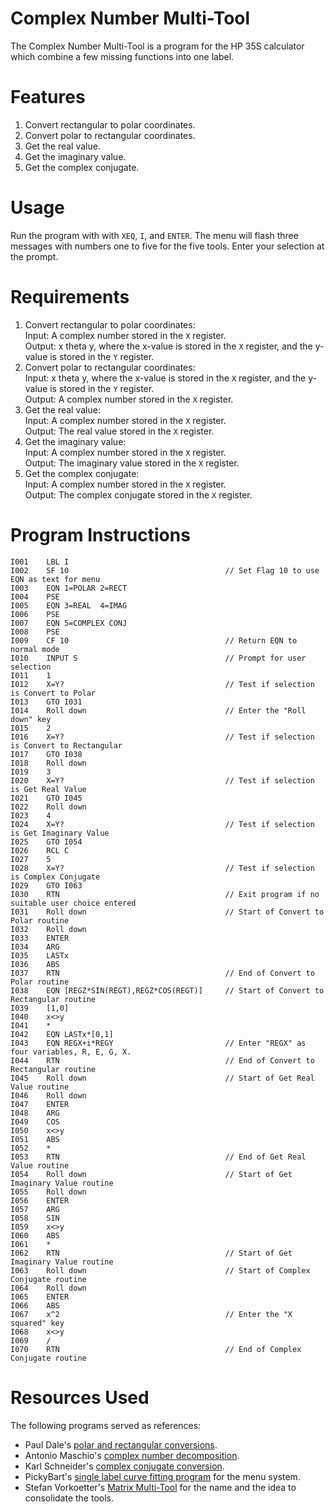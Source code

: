 # Complex Number Multi-Tool

The Complex Number Multi-Tool is a program for the HP 35S calculator which combine a few missing functions into one label.

# Features

1. Convert rectangular to polar coordinates.
2. Convert polar to rectangular coordinates.
3. Get the real value.
4. Get the imaginary value.
5. Get the complex conjugate.

# Usage

Run the program with with `XEQ`, `I`, and `ENTER`. The menu will flash three messages with numbers one to five for the five tools. Enter your selection at the prompt.

# Requirements

1. Convert rectangular to polar coordinates:  
   Input: A complex number stored in the `X` register.  
   Output: x theta y, where the x-value is stored in the `X` register, and the y-value is stored in the `Y` register.
2. Convert polar to rectangular coordinates:  
   Input: x theta y, where the x-value is stored in the `X` register, and the y-value is stored in the `Y` register.  
   Output: A complex number stored in the `X` register.
3. Get the real value:  
   Input: A complex number stored in the `X` register.  
   Output: The real value stored in the `X` register.
4. Get the imaginary value:  
   Input: A complex number stored in the `X` register.  
   Output: The imaginary value stored in the `X` register.
5. Get the complex conjugate:  
   Input: A complex number stored in the `X` register.  
   Output: The complex conjugate stored in the `X` register.

# Program Instructions

    I001    LBL I
    I002    SF 10                                   // Set Flag 10 to use EQN as text for menu
    I003    EQN 1=POLAR 2=RECT
    I004    PSE
    I005    EQN 3=REAL  4=IMAG
    I006    PSE
    I007    EQN 5=COMPLEX CONJ
    I008    PSE
    I009    CF 10                                   // Return EQN to normal mode
    I010    INPUT S                                 // Prompt for user selection
    I011    1
    I012    X=Y?                                    // Test if selection is Convert to Polar
    I013    GTO I031
    I014    Roll down                               // Enter the "Roll down" key
    I015    2
    I016    X=Y?                                    // Test if selection is Convert to Rectangular
    I017    GTO I038
    I018    Roll down
    I019    3
    I020    X=Y?                                    // Test if selection is Get Real Value
    I021    GTO I045
    I022    Roll down
    I023    4
    I024    X=Y?                                    // Test if selection is Get Imaginary Value
    I025    GTO I054
    I026    RCL C
    I027    5
    I028    X=Y?                                    // Test if selection is Complex Conjugate
    I029    GTO I063
    I030    RTN                                     // Exit program if no suitable user choice entered
    I031    Roll down                               // Start of Convert to Polar routine
    I032    Roll down
    I033    ENTER
    I034    ARG
    I035    LASTx
    I036    ABS
    I037    RTN                                     // End of Convert to Polar routine
    I038    EQN [REGZ*SIN(REGT),REGZ*COS(REGT)]     // Start of Convert to Rectangular routine
    I039    [1,0]
    I040    x<>y
    I041    *
    I042    EQN LASTx*[0,1]
    I043    EQN REGX+i*REGY                         // Enter "REGX" as four variables, R, E, G, X.
    I044    RTN                                     // End of Convert to Rectangular routine
    I045    Roll down                               // Start of Get Real Value routine
    I046    Roll down
    I047    ENTER
    I048    ARG
    I049    COS
    I050    x<>y
    I051    ABS
    I052    *
    I053    RTN                                     // End of Get Real Value routine
    I054    Roll down                               // Start of Get Imaginary Value routine
    I055    Roll down
    I056    ENTER
    I057    ARG
    I058    SIN
    I059    x<>y
    I060    ABS
    I061    *
    I062    RTN                                     // Start of Get Imaginary Value routine
    I063    Roll down                               // Start of Complex Conjugate routine
    I064    Roll down
    I065    ENTER
    I066    ABS
    I067    x^2                                     // Enter the "X squared" key
    I068    x<>y
    I069    /
    I070    RTN                                     // End of Complex Conjugate routine

# Resources Used

The following programs served as references: 

* Paul Dale's [polar and rectangular conversions](http://www.hpmuseum.org/software/35polrec.htm).
* Antonio Maschio's [complex number decomposition](http://www.hpmuseum.org/cgi-sys/cgiwrap/hpmuseum/archv018.cgi?read=140944).
* Karl Schneider's [complex conjugate conversion](http://www.hpmuseum.org/cgi-sys/cgiwrap/hpmuseum/archv017.cgi?read=121176).
* PickyBart's [single label curve fitting program](https://pickyb.blogspot.co.za/2012/08/curve-fitting-program-for-hp-35s.html) for the menu system.
* Stefan Vorkoetter's [Matrix Multi-Tool](http://www.stefanv.com/calculators/hp35s_matrix_multitool.html) for the name and the idea to consolidate the tools.
